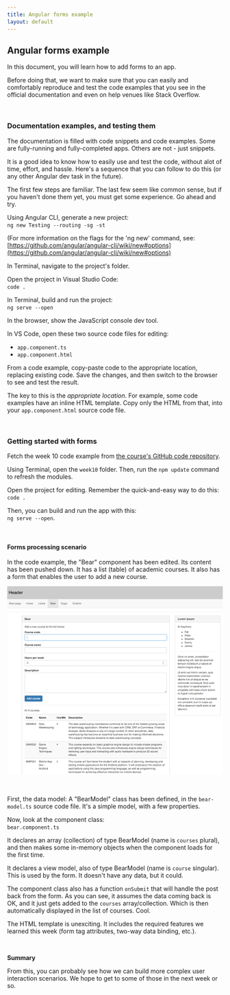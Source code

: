 ```yaml
---
title: Angular forms example
layout: default
---
```


## Angular forms example

In this document, you will learn how to add forms to an app. 

Before doing that, we want to make sure that you can easily and comfortably reproduce and test the code examples that you see in the official documentation and even on help venues like Stack Overflow. 

<br>

### Documentation examples, and testing them

The documentation is filled with code snippets and code examples. Some are fully-running and fully-completed apps. Others are not - just snippets. 

It is a good idea to know how to easily use and test the code, without alot of time, effort, and hassle. Here's a sequence that you can follow to do this (or any other Angular dev task in the future).

The first few steps are familiar. The last few seem like common sense, but if you haven't done them yet, you must get some experience. Go ahead and try.

Using Angular CLI, generate a new project:  
`ng new Testing --routing -sg -st`

(For more information on the flags for the 'ng new' command, see: [https://github.com/angular/angular-cli/wiki/new#options](https://github.com/angular/angular-cli/wiki/new#options)

In Terminal, navigate to the project's folder.

Open the project in Visual Studio Code:  
`code .`

In Terminal, build and run the project:  
`ng serve --open`

In the browser, show the JavaScript console dev tool.

In VS Code, open these two source code files for editing:
* `app.component.ts`
* `app.component.html`

From a code example, copy-paste code to the appropriate location, replacing existing code. Save the changes, and then switch to the browser to see and test the result.

The key to this is the *appropriate location*. For example, some code examples have an inline HTML template. Copy only the HTML from that, into your `app.component.html` source code file. 

<br> 

### Getting started with forms

Fetch the week 10 code example from [the course's GitHub code repository](https://github.com/sictweb/web422). 

Using Terminal, open the `week10` folder. Then, run the `npm update` command to refresh the modules. 

Open the project for editing. Remember the quick-and-easy way to do this:  
`code .` 

Then, you can build and run the app with this:  
`ng serve --open`. 

<br>

#### Forms processing scenario

In the code example, the "Bear" component has been edited. Its content has been pushed down. It has a list (table) of academic courses. It also has a form that enables the user to add a new course. 

![Forms](../media/angular-forms-render1.png)

<br>

First, the data model: A "BearModel" class has been defined, in the `bear-model.ts` source code file. It's a simple model, with a few properties.

Now, look at the component class:  
`bear.component.ts`

It declares an array (collection) of type BearModel (name is `courses` plural), and then makes some in-memory objects when the component loads for the first time. 

It declares a view model, also of type BearModel (name is `course` singular). This is used by the form. It doesn't have any data, but it could. 

The component class also has a function `onSubmit` that will handle the post back from the form. As you can see, it assumes the data coming back is OK, and it just gets added to the `courses` array/collection. Which is then automatically displayed in the list of courses. Cool. 

The HTML template is unexciting. It includes the required features we learned this week (form tag attributes, two-way data binding, etc.). 

<br>

**Summary**

From this, you can probably see how we can build more complex user interaction scenarios. We hope to get to some of those in the next week or so. 

<br>
